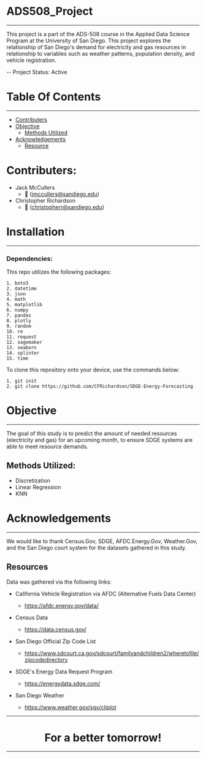 # ADS508_Project
---------------------------

This project is a part of the ADS-508 course in the Applied Data Science Program at the University of San Diego.  This project explores the relationship of San Diego's demand for electricity and gas resources in relationship to variables such as weather patterns, population density, and vehicle registration.

-- Project Status: Active

# Table Of Contents
--------------
- [Contributers](#contributers)
- [Objective](#objective)
    - [Methods Utilized](#methods-utilized)
- [Acknowledgements](#acknowledgements)
    - [Resource](#resource)

# Contributers:
* Jack McCullers
    * :email: (jmccullers@sandiego.edu)
* Christopher Richardson
    * :email: (christopherr@sandiego.edu)


# Installation
---------------------------

### Dependencies:

This repo utilizes the following packages:

    1. boto3
    2. datetime
    3. json
    4. math
    5. matplotlib
    6. numpy
    7. pandas
    8. plotly
    9. random
    10. re
    11. request
    12. sagemaker
    13. seaborn
    14. splinter
    15. time


To clone this repository onto your device, use the commands below:

	1. git init
	2. git clone https://github.com/CFRichardson/SDGE-Energy-Forecasting



# Objective
---------------------------
The goal of this study is to predict the amount of needed resources (electricity and gas) for an upcoming month, to ensure SDGE systems are able to meet resource demands.

## Methods Utilized:
  * Discretization
  * Linear Regression
  * KNN




# Acknowledgements
---------------------------
We would like to thank Census.Gov, SDGE, AFDC.Energy.Gov, Weather.Gov, and the San Diego court system for the datasets gathered in this study.

## Resources
Data was gathered via the following links:


  * California Vehicle Registration via AFDC (Alternative Fuels Data Center)
    * https://afdc.energy.gov/data/

  * Census Data
    * https://data.census.gov/

  * San Diego Official Zip Code List
    * https://www.sdcourt.ca.gov/sdcourt/familyandchildren2/wheretofile/zipcodedirectory

  * SDGE's Energy Data Request Program
    * https://energydata.sdge.com/

  * San Diego Weather
    *  https://www.weather.gov/sgx/cliplot  




---------------------------
<center><h1>For a better tomorrow!</h1></center>

----------------------
